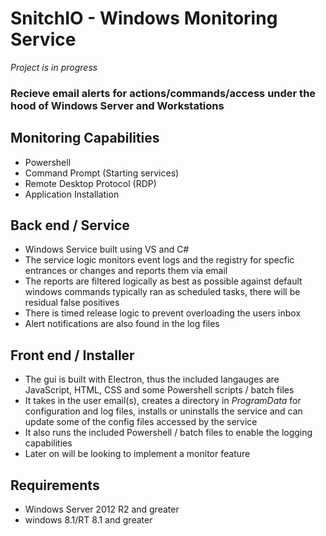 # SnitchIO - Windows Monitoring Service
*Project is in progress*

### Recieve email alerts for actions/commands/access under the hood of Windows Server and Workstations 

## Monitoring Capabilities
- Powershell
- Command Prompt (Starting services)
- Remote Desktop Protocol (RDP)
- Application Installation

##  Back end / Service
- Windows Service built using VS and C#
- The service logic monitors event logs and the registry for specfic entrances or changes and reports them via email
- The reports are filtered logically as best as possible against default windows commands typically ran as scheduled tasks, there will be residual false positives
- There is timed release logic to prevent overloading the users inbox
- Alert notifications are also found in the log files

## Front end / Installer
- The gui is built with Electron, thus the included langauges are JavaScript, HTML, CSS and some Powershell scripts / batch files
- It takes in the user email(s), creates a directory in *ProgramData* for configuration and log files, installs or uninstalls the service and can update some of the config files accessed by the service 
- It also runs the included Powershell / batch files to enable the logging capabilities
- Later on will be looking to implement a monitor feature

## Requirements 
- Windows Server 2012 R2 and greater
- windows 8.1/RT 8.1 and greater